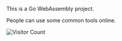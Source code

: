 This is a Go WebAssembly project.

People can use some common tools online.

![Visitor Count](https://profile-counter.glitch.me/{linuxsuren-tools}/count.svg)

